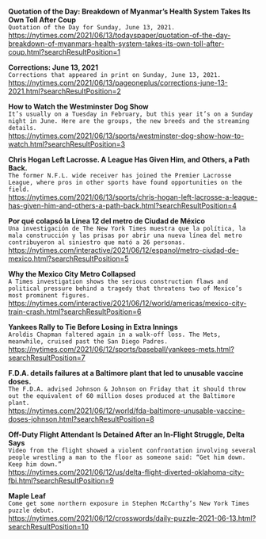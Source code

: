 **Quotation of the Day: Breakdown of Myanmar’s Health System Takes Its Own Toll After Coup**\
`Quotation of the Day for Sunday, June 13, 2021.`\
https://nytimes.com/2021/06/13/todayspaper/quotation-of-the-day-breakdown-of-myanmars-health-system-takes-its-own-toll-after-coup.html?searchResultPosition=1

**Corrections: June 13, 2021**\
`Corrections that appeared in print on Sunday, June 13, 2021.`\
https://nytimes.com/2021/06/13/pageoneplus/corrections-june-13-2021.html?searchResultPosition=2

**How to Watch the Westminster Dog Show**\
`It’s usually on a Tuesday in February, but this year it’s on a Sunday night in June. Here are the groups, the new breeds and the streaming details.`\
https://nytimes.com/2021/06/13/sports/westminster-dog-show-how-to-watch.html?searchResultPosition=3

**Chris Hogan Left Lacrosse. A League Has Given Him, and Others, a Path Back.**\
`The former N.F.L. wide receiver has joined the Premier Lacrosse League, where pros in other sports have found opportunities on the field.`\
https://nytimes.com/2021/06/13/sports/chris-hogan-left-lacrosse-a-league-has-given-him-and-others-a-path-back.html?searchResultPosition=4

**Por qué colapsó la Línea 12 del metro de Ciudad de México**\
`Una investigación de The New York Times muestra que la política, la mala construcción y las prisas por abrir una nueva línea del metro contribuyeron al siniestro que mató a 26 personas.`\
https://nytimes.com/interactive/2021/06/12/espanol/metro-ciudad-de-mexico.html?searchResultPosition=5

**Why the Mexico City Metro Collapsed**\
`A Times investigation shows the serious construction flaws and political pressure behind a tragedy that threatens two of Mexico’s most prominent figures.`\
https://nytimes.com/interactive/2021/06/12/world/americas/mexico-city-train-crash.html?searchResultPosition=6

**Yankees Rally to Tie Before Losing in Extra Innings**\
`Aroldis Chapman faltered again in a walk-off loss. The Mets, meanwhile, cruised past the San Diego Padres.`\
https://nytimes.com/2021/06/12/sports/baseball/yankees-mets.html?searchResultPosition=7

**F.D.A. details failures at a Baltimore plant that led to unusable vaccine doses.**\
`The F.D.A. advised Johnson & Johnson on Friday that it should throw out the equivalent of 60 million doses produced at the Baltimore plant.`\
https://nytimes.com/2021/06/12/world/fda-baltimore-unusable-vaccine-doses-johnson.html?searchResultPosition=8

**Off-Duty Flight Attendant Is Detained After an In-Flight Struggle, Delta Says**\
`Video from the flight showed a violent confrontation involving several people wrestling a man to the floor as someone said: “Get him down. Keep him down.”`\
https://nytimes.com/2021/06/12/us/delta-flight-diverted-oklahoma-city-fbi.html?searchResultPosition=9

**Maple Leaf**\
`Come get some northern exposure in Stephen McCarthy’s New York Times puzzle debut.`\
https://nytimes.com/2021/06/12/crosswords/daily-puzzle-2021-06-13.html?searchResultPosition=10

